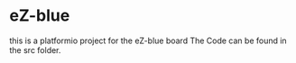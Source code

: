 # eZ-blue

this is a platformio project for the eZ-blue board
The Code can be found in the src folder.

